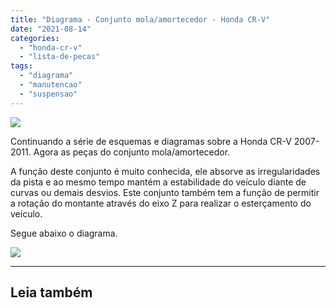```yaml
---
title: "Diagrama - Conjunto mola/amortecedor - Honda CR-V"
date: "2021-08-14"
categories: 
  - "honda-cr-v"
  - "lista-de-pecas"
tags: 
  - "diagrama"
  - "manutencao"
  - "suspensao"
---
```


![](https://garagemdomadeira.com/wp-content/uploads/2021/08/header_suspensao_diant.jpg?w=656)

Continuando a série de esquemas e diagramas sobre a Honda CR-V 2007-2011. Agora as peças do conjunto mola/amortecedor.

<!--more-->

A função deste conjunto é muito conhecida, ele absorve as irregularidades da pista e ao mesmo tempo mantém a estabilidade do veículo diante de curvas ou demais desvios. Este conjunto também tem a função de permitir a rotação do montante através do eixo Z para realizar o esterçamento do veículo.

Segue abaixo o diagrama.

![](https://garagemdomadeira.com/wp-content/uploads/2021/08/conjunto-mola-amortecedor.jpg?w=873)

* * *

## Leia também
